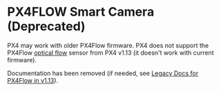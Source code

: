 # PX4FLOW Smart Camera (Deprecated)

<Badge type="info" text="Discontinued" />

PX4 may work with older PX4Flow firmware. PX4 does not support the PX4Flow [optical flow](../sensor/optical_flow.md) sensor from PX4 v1.13 (it doesn't work with current firmware).

Documentation has been removed (if needed, see [Legacy Docs for PX4Flow in v1.13](https://docs.px4.io/v1.13/en/sensor/px4flow.html)).
